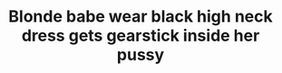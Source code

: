 ---
layout: post
title: Blonde babe wear black high neck dress gets gearstick inside her pussy
duration: '11:33'
view: 222
rate: 2
video: 'https://www.faptube.com/embed/49098'
category:
 - blonde
 - busty
 - cab
 - curvy
 - gorgeous
 - rough
 - stunning
tags: 
 - big-tits
 - sucked
priority: 0.9
changefreq: daily
---